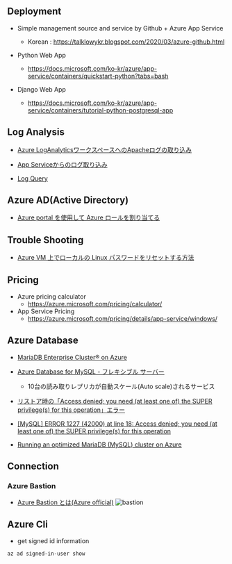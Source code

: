 
## Deployment

* Simple management source and service by Github + Azure App Service
  * Korean : https://talklowykr.blogspot.com/2020/03/azure-github.html

* Python Web App
  * https://docs.microsoft.com/ko-kr/azure/app-service/containers/quickstart-python?tabs=bash

* Django Web App
  * https://docs.microsoft.com/ko-kr/azure/app-service/containers/tutorial-python-postgresql-app

## Log Analysis

* [Azure LogAnalyticsワークスペースへのApacheログの取り込み](https://cloud.ebisuda.com/2021/07/05/azure-loganalytics%E3%83%AF%E3%83%BC%E3%82%AF%E3%82%B9%E3%83%9A%E3%83%BC%E3%82%B9%E3%81%B8%E3%81%AEapache%E3%83%AD%E3%82%B0%E3%81%AE%E5%8F%96%E3%82%8A%E8%BE%BC%E3%81%BF/)

* [App Serviceからのログ取り込み](https://cloud.ebisuda.com/2021/07/11/app-service%E3%81%8B%E3%82%89%E3%81%AE%E3%83%AD%E3%82%B0%E5%8F%96%E3%82%8A%E8%BE%BC%E3%81%BF/)

* [Log Query](https://docs.microsoft.com/en-us/azure/azure-monitor/logs/query-optimization#use-effective-aggregation-commands-and-dimensions-in-summarize-and-join)

## Azure AD(Active Directory)

* [Azure portal を使用して Azure ロールを割り当てる](https://docs.microsoft.com/ja-jp/azure/role-based-access-control/role-assignments-portal?tabs=current)

## Trouble Shooting

* [Azure VM 上でローカルの Linux パスワードをリセットする方法](https://docs.microsoft.com/ja-jp/troubleshoot/azure/virtual-machines/reset-password)

## Pricing

* Azure pricing calculator
  * https://azure.microsoft.com/pricing/calculator/
* App Service Pricing
  * https://azure.microsoft.com/pricing/details/app-service/windows/


## Azure Database

* [MariaDB Enterprise Cluster® on Azure](https://azure.microsoft.com/ja-jp/blog/mariadb-enterprise-cluster-on-azure/)
* [Azure Database for MySQL - フレキシブル サーバー](https://docs.microsoft.com/ja-jp/azure/mysql/flexible-server/overview)
  * 10台の読み取りレプリカが自動スケール(Auto scale)されるサービス
* [リストア時の「Access denied; you need (at least one of) the SUPER privilege(s) for this operation」エラー](https://next4us-ti.hatenablog.com/entry/2019/03/30/100627)
* [[MySQL] ERROR 1227 (42000) at line 18: Access denied; you need (at least one of) the SUPER privilege(s) for this operation](https://qiita.com/jesus_isao/items/16da16885e0c3a2aec4c)

* [Running an optimized MariaDB (MySQL) cluster on Azure](https://sabbour.me/running-a-mariadb-cluster-on-azure/)

## Connection

### Azure Bastion

* [Azure Bastion とは(Azure official)](https://docs.microsoft.com/ja-jp/azure/bastion/bastion-overview)
![bastion](https://docs.microsoft.com/ja-jp/azure/bastion/media/bastion-overview/architecture.png)


## Azure Cli

* get signed id information
```az
az ad signed-in-user show
```
